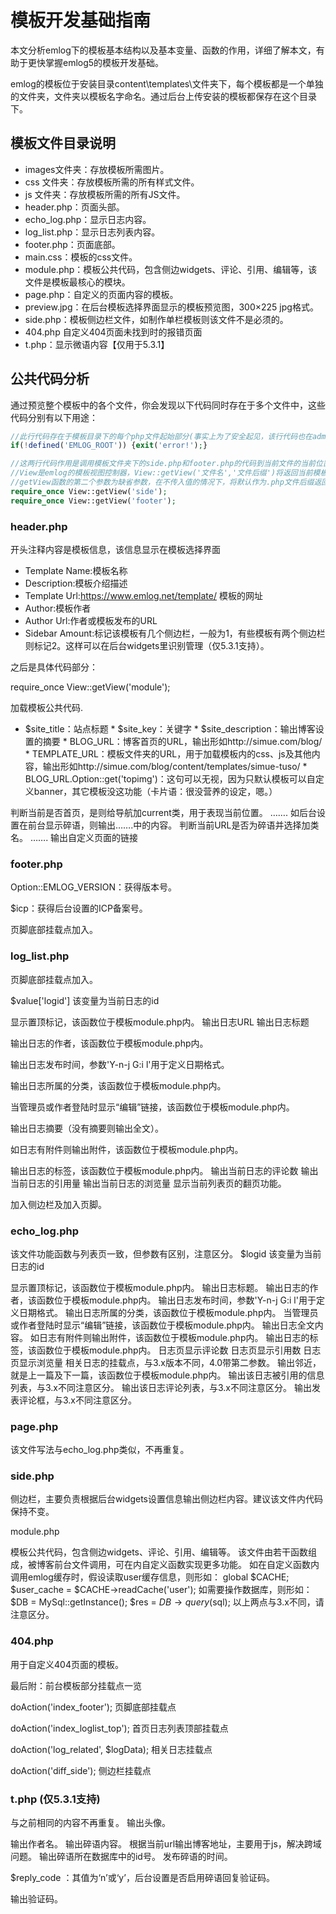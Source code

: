 # 模板开发基础指南

本文分析emlog下的模板基本结构以及基本变量、函数的作用，详细了解本文，有助于更快掌握emlog5的模板开发基础。

emlog的模板位于安装目录content\templates\文件夹下，每个模板都是一个单独的文件夹，文件夹以模板名字命名。通过后台上传安装的模板都保存在这个目录下。

## 模板文件目录说明

* images文件夹：存放模板所需图片。
* css 文件夹：存放模板所需的所有样式文件。
* js 文件夹：存放模板所需的所有JS文件。
* header.php：页面头部。
* echo_log.php：显示日志内容。
* log_list.php：显示日志列表内容。
* footer.php：页面底部。
* main.css：模板的css文件。
* module.php：模板公共代码，包含侧边widgets、评论、引用、编辑等，该文件是模板最核心的模块。
* page.php：自定义的页面内容的模板。
* preview.jpg：在后台模板选择界面显示的模板预览图，300×225 jpg格式。
* side.php：模板侧边栏文件，如制作单栏模板则该文件不是必须的。
* 404.php 自定义404页面未找到时的报错页面
* t.php：显示微语内容【仅用于5.3.1】


## 公共代码分析

通过预览整个模板中的各个文件，你会发现以下代码同时存在于多个文件中，这些代码分别有以下用途： 
```php
//此行代码存在于模板目录下的每个php文件起始部分(事实上为了安全起见，该行代码也在admin目录下的几乎所有php文件起始部分存在)，其作用是防止代码所在的php脚本被直接访问执行。 
if(!defined('EMLOG_ROOT')) {exit('error!');}
```
```php
//这两行代码作用是调用模板文件夹下的side.php和footer.php的代码到当前文件的当前位置。
//View是emlog的模板视图控制器，View::getView('文件名','文件后缀')将返回当前模板安装路径下对应的文件。
//getView函数的第二个参数为缺省参数，在不传入值的情况下，将默认作为.php文件后缀返回文件路径。
require_once View::getView('side'); 
require_once View::getView('footer'); 
```
### header.php

开头注释内容是模板信息，该信息显示在模板选择界面

* Template Name:模板名称
* Description:模板介绍描述
* Template Url:https://www.emlog.net/template/ 模板的网址
* Author:模板作者
* Author Url:作者或模板发布的URL
* Sidebar Amount:标记该模板有几个侧边栏，一般为1，有些模板有两个侧边栏则标记2。这样可以在后台widgets里识别管理（仅5.3.1支持）。



之后是具体代码部分：

require_once View::getView('module');

加载模板公共代码.

* $site_title：站点标题 * $site_key：关键字 * $site_description：输出博客设置的摘要 * BLOG_URL：博客首页的URL，输出形如http://simue.com/blog/ * TEMPLATE_URL：模板文件夹的URL，用于加载模板内的css、js及其他内容，输出形如http://simue.com/blog/content/templates/simue-tuso/ * BLOG_URL.Option::get('topimg')：这句可以无视，因为只默认模板可以自定义banner，其它模板没这功能（卡片语：很没营养的设定，嗯。）

<?php echo $curpage == CURPAGE_HOME ? 'current' : 'common';?> 判断当前是否首页，是则给导航加current类，用于表现当前位置。

<?php if($istwitter == 'y'):?>…….<?php endif;?> 如后台设置在前台显示碎语，则输出…….中的内容。

<?php echo $curpage == CURPAGE_TW ? 'current' : 'common';?> 判断当前URL是否为碎语并选择加类名。

<?php foreach ($navibar as $key ⇒ $val):?>…….<?php endforeach;?> 输出自定义页面的链接

### footer.php

Option::EMLOG_VERSION：获得版本号。

$icp：获得后台设置的ICP备案号。

<?php doAction('index_footer'); ?> 页脚底部挂载点加入。

### log_list.php

<?php doAction('index_loglist_top'); ?> 页脚底部挂载点加入。

$value['logid'] 该变量为当前日志的id

<?php topflg($value['top']); ?> 显示置顶标记，该函数位于模板module.php内。

<?php echo $value['log_url']; ?> 输出日志URL

<?php echo $value['log_title']; ?> 输出日志标题

<?php blog_author($value['author']); ?>

输出日志的作者，该函数位于模板module.php内。

<?php echo gmdate('Y-n-j G:i l', $value['date']); ?>

输出日志发布时间，参数'Y-n-j G:i l'用于定义日期格式。

<?php blog_sort($value['logid']); ?>

输出日志所属的分类，该函数位于模板module.php内。

<?php editflg($value['logid'],$value['author']); ?>

当管理员或作者登陆时显示“编辑”链接，该函数位于模板module.php内。

<?php echo $value['log_description']; ?>

输出日志摘要（没有摘要则输出全文）。

<?php blog_att($value['logid']); ?>

如日志有附件则输出附件，该函数位于模板module.php内。

<?php blog_tag($value['logid']); ?> 输出日志的标签，该函数位于模板module.php内。

<?php echo $value['comnum']; ?> 输出当前日志的评论数

<?php echo $value['tbcount']; ?> 输出当前日志的引用量

<?php echo $value['views']; ?> 输出当前日志的浏览量

<?php echo $page_url;?> 显示当前列表页的翻页功能。

<?php include View::getView('side'); include View::getView('footer'); ?>

加入侧边栏及加入页脚。

### echo_log.php

该文件功能函数与列表页一致，但参数有区别，注意区分。 $logid 该变量为当前日志的id

<?php topflg($top); ?> 显示置顶标记，该函数位于模板module.php内。

<?php echo $log_title; ?> 输出日志标题。

<?php blog_author($author); ?> 输出日志的作者，该函数位于模板module.php内。

<?php echo gmdate('Y-n-j G:i l', $date); ?> 输出日志发布时间，参数'Y-n-j G:i l'用于定义日期格式。

<?php blog_sort($logid); ?> 输出日志所属的分类，该函数位于模板module.php内。

<?php editflg($logid,$author); ?> 当管理员或作者登陆时显示“编辑”链接，该函数位于模板module.php内。

<?php echo $log_content; ?> 输出日志全文内容。

<?php blog_att($logid); ?> 如日志有附件则输出附件，该函数位于模板module.php内。

<?php blog_tag($logid); ?> 输出日志的标签，该函数位于模板module.php内。

<?php echo $comnum; ?> 日志页显示评论数

<?php echo $tbcount; ?> 日志页显示引用数

<?php echo $views; ?> 日志页显示浏览量

<?php doAction('log_related', $logData); ?> 相关日志的挂载点，与3.x版本不同，4.0带第二参数。

<?php neighbor_log($neighborLog); ?> 输出邻近，就是上一篇及下一篇，该函数位于模板module.php内。

<?php blog_trackback($tb, $tb_url, $allow_tb); ?> 输出该日志被引用的信息列表，与3.x不同注意区分。

<?php blog_comments($comments); ?> 输出该日志评论列表，与3.x不同注意区分。

<?php blog_comments_post($logid,$ckname,$ckmail,$ckurl,$verifyCode,$allow_remark); ?> 输出发表评论框，与3.x不同注意区分。

### page.php

该文件写法与echo_log.php类似，不再重复。

### side.php

侧边栏，主要负责根据后台widgets设置信息输出侧边栏内容。建议该文件内代码保持不变。

module.php

模板公共代码，包含侧边widgets、评论、引用、编辑等。 该文件由若干函数组成，被博客前台文件调用，可在内自定义函数实现更多功能。 如在自定义函数内调用emlog缓存时，假设读取user缓存信息，则形如： global $CACHE; $user_cache = $CACHE→readCache('user'); 如需要操作数据库，则形如： $DB = MySql::getInstance(); $res = $DB→query($sql); 以上两点与3.x不同，请注意区分。

### 404.php

用于自定义404页面的模板。

最后附：前台模板部分挂载点一览

doAction('index_footer'); 页脚底部挂载点

doAction('index_loglist_top'); 首页日志列表顶部挂载点

doAction('log_related', $logData); 相关日志挂载点

doAction('diff_side'); 侧边栏挂载点


### t.php (仅5.3.1支持)

与之前相同的内容不再重复。 <?php echo $avatar; ?> 输出头像。

<?php echo $author; ?> 输出作者名。

<?php echo $val['t'];?> 输出碎语内容。

<?php echo DYNAMIC_BLOGURL; ?> 根据当前url输出博客地址，主要用于js，解决跨域问题。

<?php echo $tid;?> 输出碎语所在数据库中的id号。

<?php echo $val['date'];?> 发布碎语的时间。

$reply_code ：其值为‘n’或‘y’，后台设置是否启用碎语回复验证码。

<?php echo $rcode; ?> 输出验证码。